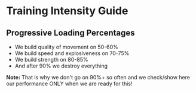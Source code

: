 # Training Intensity Guide

## Progressive Loading Percentages

- We build quality of movement on 50-60%
- We build speed and explosiveness on 70-75%
- We build strength on 80-85%
- And after 90% we destroy everything

**Note:** That is why we don't go on 90%+ so often and we check/show here our performance ONLY when we are ready for this!